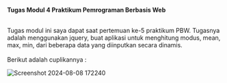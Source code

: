 **Tugas Modul 4 Praktikum Pemrograman Berbasis Web** <br><br>

Tugas modul ini saya dapat saat pertemuan ke-5 praktikum PBW. Tugasnya adalah menggunakan jquery, buat aplikasi untuk menghitung modus, mean, max, min, dari beberapa data yang diinputkan secara dinamis. <br><br>
Berikut adalah cuplikannya :

![Screenshot 2024-08-08 172240](https://github.com/user-attachments/assets/64371d60-6f84-4bf8-a299-6712831c20ab)
